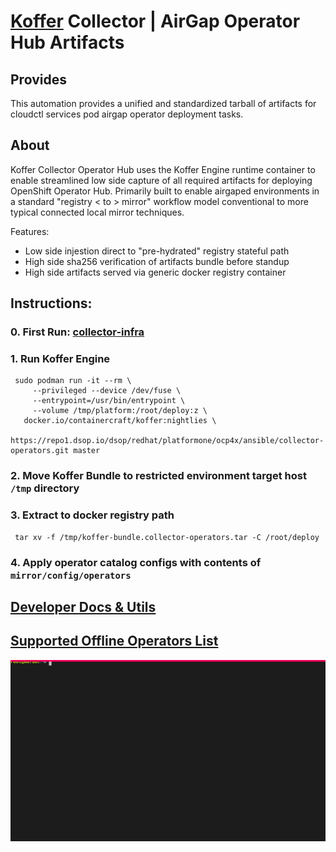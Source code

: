 # [Koffer](https://github.com/containercraft/Koffer) Collector | AirGap Operator Hub Artifacts
## Provides
This automation provides a unified and standardized tarball of artifacts for
cloudctl services pod airgap operator deployment tasks.

## About
Koffer Collector Operator Hub uses the Koffer Engine runtime container to enable
streamlined low side capture of all required artifacts for deploying OpenShift 
Operator Hub. Primarily built to enable airgaped environments in a standard 
"registry < to > mirror" workflow model conventional to more typical connected 
local mirror techniques.

Features:
  - Low side injestion direct to "pre-hydrated" registry stateful path
  - High side sha256 verification of artifacts bundle before standup
  - High side artifacts served via generic docker registry container

## Instructions:
### 0. First Run: [collector-infra](https://repo1.dsop.io/dsop/redhat/platformone/ocp4x/ansible/collector-infra)
### 1. Run Koffer Engine
```
 sudo podman run -it --rm \
     --privileged --device /dev/fuse \
     --entrypoint=/usr/bin/entrypoint \
     --volume /tmp/platform:/root/deploy:z \
   docker.io/containercraft/koffer:nightlies \
   https://repo1.dsop.io/dsop/redhat/platformone/ocp4x/ansible/collector-operators.git master
```
### 2. Move Koffer Bundle to restricted environment target host `/tmp` directory
### 3. Extract to docker registry path
```
 tar xv -f /tmp/koffer-bundle.collector-operators.tar -C /root/deploy
```
### 4. Apply operator catalog configs with contents of `mirror/config/operators`
## [Developer Docs & Utils](./dev)
## [Supported Offline Operators List](https://access.redhat.com/articles/4740011)
![bundle](./web/bundle.svg)


